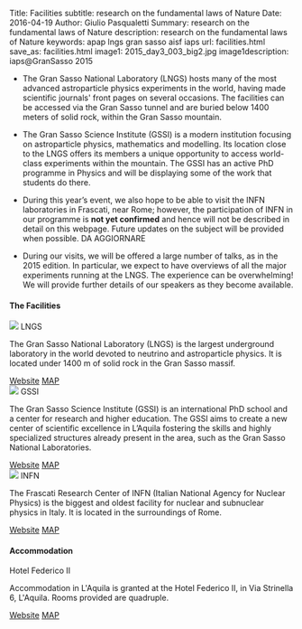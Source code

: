 Title: Facilities
subtitle: research on the fundamental laws of Nature
Date: 2016-04-19
Author: Giulio Pasqualetti
Summary: research on the fundamental laws of Nature
description: research on the fundamental laws of Nature
keywords: apap lngs gran sasso aisf iaps
url: facilities.html
save_as: facilities.html
image1: 2015_day3_003_big2.jpg
image1description: iaps@GranSasso 2015


<!-- <div class="section"> -->
<!--   <div class="row"> -->
<!--     <div class="col s12"> -->
<!--       <\!-- <h3>Guest speakers</h3> -\-> -->
<!--       <p class="align-left"> -->
<!--
* During the event, we will visit the ENEA laboratories in Frascati, where we will visit the Laser ABC experiment, which explores the conditions required for inertial confinement fusion and other extreme states of matter. We hope to be able to visit the Frascati Tokamak Upgrade magnetic confinement fusion facility as well, just a few steps away.
-->

* The Gran Sasso National Laboratory (LNGS) hosts many of the most advanced astroparticle physics experiments in the world, having made scientific journals' front pages on several occasions. The facilities can be accessed via the Gran Sasso tunnel and are buried below 1400 meters of solid rock, within the Gran Sasso mountain.


* The Gran Sasso Science Institute (GSSI) is a modern institution focusing on astroparticle physics, mathematics and modelling. Its location close to the LNGS offers its members a unique opportunity to access world-class experiments within the mountain. The GSSI has an active PhD programme in Physics and will be displaying some of the work that students do there.

* During this year’s event, we also hope to be able to visit the INFN laboratories in Frascati, near Rome; however, the participation of INFN in our programme is <b>not yet confirmed</b> and hence will not be described in detail on this webpage. Future updates on the subject will be provided when possible. DA AGGIORNARE

* During our visits, we will be offered a large number of talks, as in the 2015 edition. In particular, we expect to have overviews of all the major experiments running at the LNGS. The experience can be overwhelming! We will provide further details of our speakers as they become available.<!-- </p> -->
  <!--   </div> -->
  <!-- </div> -->


<div class="section">

  <h4>The Facilities</h4>

  <div class="row">
    <div class="col s12">
      <div class="col s12 m7">
	<div class="card">
	  <div class="card-image">
            <img src="{filename}/images/2015_day3_001_2.jpg">
            <span class="card-title">LNGS</span>
	  </div>
	  <div class="card-content">
            <p>The Gran Sasso National Laboratory (LNGS) is the largest underground laboratory in the world devoted to neutrino and astroparticle physics.
	      It is located under 1400 m of solid rock in the Gran Sasso massif. </p>
	  </div>
	  <div class="card-action">
            <a class="indigo-text" href="https://www.lngs.infn.it/en">Website</a>
	    <a class="indigo-text" href="https://goo.gl/maps/YJG4YTQ88F12">MAP</a>
	  </div>
	</div>
      </div>
    </div>
  </div>
  <div class="row">
    <div class="col s12">
      <div class="col s12 m7">
	<div class="card">
	  <div class="card-image">
            <img src="{filename}/images/2015_day4_006_2.jpg">
            <span class="card-title">GSSI</span>
	  </div>
	  <div class="card-content">
	    <p>The Gran Sasso Science Institute (GSSI) is an international PhD school and a center for research and higher education. The GSSI aims to create a new center of scientific excellence in L’Aquila fostering the skills and highly specialized structures already present in the area, such as the Gran Sasso National Laboratories.</p>
	  </div>
	  <div class="card-action">
            <a class="indigo-text" href="http://www.gssi.infn.it/">Website</a>
	    <a class="indigo-text" href="https://www.google.com/maps/place/GSSI/@42.3445645,13.3943675,17z/data=!3m1!4b1!4m2!3m1!1s0x132fd2572a27c577:0x40ec1aa355f4d1f3?hl=en">MAP</a>
	  </div>
	</div>
      </div>
    </div>
  </div>
  <div class="row">
    <div class="col s12">
      <div class="col s12 m7">
	<div class="card">
	  <div class="card-image">
            <img src="{filename}/images/DAFNE.jpg">
            <span class="card-title">INFN</span>
	  </div>
	  <div class="card-content">
            <p>The Frascati Research Center of INFN (Italian National Agency for Nuclear Physics) is the biggest and oldest facility for nuclear and subnuclear physics in Italy. It is located in the surroundings of Rome. </p>
	  </div>
	  <div class="card-action">
            <a class="indigo-text" href="http://w3.lnf.infn.it/?lang=en">Website</a>
	    <a class="indigo-text" href="https://www.openstreetmap.org/way/312148749#map=16/41.8170/12.6741">MAP</a>
	  </div>
	</div>
      </div>
    </div>
  </div>
</div>

<div>
  <h4>Accommodation</h4>
    <div class="row">
    <div class="col s12">
      <div class="col s12 m7">
  	<div class="card">
  	  <div class="card-image">
            <!-- <img src="{filename}/images/"> -->
            <span class="card-title">Hotel Federico II</span>
  	  </div>
  	  <div class="card-content">
            <p>Accommodation in L'Aquila is granted at the Hotel Federico II, in Via Strinella 6, L'Aquila. Rooms provided are quadruple.</p>
  	  </div>
  	  <div class="card-action">
            <a class="indigo-text" href="http://www.hotelfedericosecondo.it/en">Website</a>
  	    <a class="indigo-text" href="https://www.openstreetmap.org/way/124813349#map=16/42.3459/13.4045">MAP</a>
  	  </div>
  	</div>
      </div>
    </div>
  </div>
</div>

  <!-- <h4>Opening Ceremony</h4> -->
  <!-- <div class="row"> -->
  <!--   <div class="col s12 m7"> -->
  <!-- 	<table> -->
  <!-- 	  <tbody> -->
  <!-- 	    <tr> -->
  <!-- 	      <td> 16:00 </td> -->
  <!-- 	      <td> Welcome </td> -->
  <!-- 	      <td> Marco Morrone, President of the AISF Local Committee </td> -->
  <!-- 	    </tr> -->
  <!-- 	    <tr> -->
  <!-- 	      <td> 16:15 </td> -->
  <!-- 	      <td> AISF Presentation </td> -->
  <!-- 	      <td> Francesco Sciortino, AISF Event Coordinator </td> -->
  <!-- 	    </tr> -->
  <!-- 	    <tr> -->
  <!-- 	      <td> 16:30 </td> -->
  <!-- 	      <td> IAPS Presentation </td> -->

  <!-- 	</table> -->
  <!--   </div> -->
  <!-- </div> -->


<!-- <div class="section"> -->
<!--   <div class="row"> -->
<!--     <div class="col s12"> -->
<!--       <h4>Thursday: LIGHTalks</h4> -->
<!--       <p class="align-left"> The Opening Ceremony is open to the public. It will offer a short presentation of the event, of AISF and of IAPS and the LIGHTalks: Career in Photonics which consists of an set of live presenters from the scientific, entrepreneurial and industry communities speaking about different aspects of photonics.</p><p>We are proud to have a fantastic line-up of speakers, who will certainly entertain and inspire the audience to see new aspects of light technologies; short descriptions of their activities and interests can be found here:</p> -->
<!--       <ul class="collapsible popout" data-collapsible="accordion"> -->
<!-- 	<li> -->
<!-- 	  <div class="collapsible-header">Jose M. González Castro</div> -->
<!-- 	  <div class="collapsible-body"><h5 style="padding:30px">PhD student at VIRGO and optical design expert</h5> -->
<!-- 	    <p><img  class="responsive-img" alt="Jose M. González Castro" src="{filename}/images/jmgonzalez.jpg"></p> -->
<!-- 	    <p>Jose M. González Castro is currently doing his PhD within the VIRGO group at Pisa trying to find unexpected sources of stray light for the gravitational wave detector located in Cascina. He got My Msc in Physics at Universitat Politècnica de Catalunya, where his thesis topic was on Numerical Methods for hemodialysis. After he got his master degree, he started working into the world of optical design for cinematographic lenses in a small company based in Barcelona area until he moved to Pisa to start his PhD.</p> -->
<!--     	    <p><a class="purple-text text-darken-2" href="http://www.grawiton-gw.eu/index.php/grawiton-early-stage-researchers">MORE INFORMATION</a></p> -->
<!-- 	  </div> -->
<!-- 	</li> -->
<!-- 	<li> -->
<!-- 	  <div class="collapsible-header">Maria Luisa Chiofalo</div> -->
<!-- 	  <div class="collapsible-body"><h5 style="padding:30px">Town Councilor and Associate Professor of Condensed Matter</h5> -->
<!-- 	    <p><img class="responsive-img" alt="Maria Luisa Chiofalo" src="{filename}/images/chiofalo.jpg"></p> -->
<!-- 	    <p>Maria Luisa Chiofalo graduated in physics at the University of Pisa in 1992 and she is Associate Professor of Condensed Matter in the same university since 2007. Her main research topics are: high-temperature superconductivity; quantum degenerate Fermi and Bose atomic gases with tunable interactions and density and spin effects, also in reduced dimensions; application of the physics of quantum degenerate gases to fundamental physics and to technological devices.</br> -->
<!-- 	    She conceived and participated to several popular science activities and festival, including national TV and radio programs. <br/> -->
<!-- 	    She is also co-founder of the MAMI- Pisa, Italian expression of the UNICEF World Alliance for Breastfeeding Actions and Member of the Italian Association of Women and Science and of the network Women for Intelligent and Smart TERritories.</br> -->
<!-- 	      Maria Luisa Chiofalo has a long experience in institutional, political and administration activities. Since May 2008 she has been asked by the Pisa mayor Marco Filippeschi as councilor with competences on educational policies, promotion of digital technologies for education, gender policies, citizenship values and culture of legality. This appointment has been renovated in 2013, adding the competences on scientific education and initiatives to contrast corruption in the Public Administration.</p> -->
<!-- 	    <p><a class="purple-text text-darken-2" href="{filename}/files/CV_Chiofalo.pdf">MORE INFORMATION</a></p> -->
<!-- 	  </div> -->
<!-- 	</li> -->
<!-- 	<li> -->
<!-- 	  <div class="collapsible-header">Serena Gianfaldoni</div> -->
<!-- 	  <div class="collapsible-body"><h5 style="padding:30px">Member of the MD Division of Dermatology, Department of Critical and Experimental Medicine, University of Pisa</h5> -->
<!-- 	    <p>Soon more information, sorry!</p> -->
<!-- 	  </div> -->
<!-- 	</li> -->
<!-- 	<li> -->
<!-- 	  <div class="collapsible-header">Massimo Inguscio</div> -->
<!-- 	  <div class="collapsible-body"><h5 style="padding:30px">President of the Italian National Institute for Metrological Research (INRIM) </h5> -->
<!-- 	    <p><img alt="Massimo Inguscio" class="responsive-img" width="650" src="{filename}/images/inguscio2.jpg"></p> -->
<!-- 	    <p>Massimo Inguscio graduated in physics from the University of Pisa in 1972 and received his PhD from the Scuola Normale Superiore of Pisa in 1976. </br> -->
<!-- 	A full Professor of Optics, Atomic Physics and Structure of Matter at the University of Naples (from 1986) and at the University of Florence (from 1991), he is co-founder of LENS, the European Laboratory for Nonlinear Spectroscopy, which he led as Director for 6 years (1998-2004).  He was also Director of the Department for Material and Devices (2009-2012) and of the Department for Sciences and Technologies of Matter (2012-2014) of the CNR, the Italian National Research Council.</br> -->
<!-- 	  In 2014 Massimo Inguscio has been appointed President of the Italian National Institute for Metrological Research (INRIM). He is Fellow of the Accademia dei Lincei, the American Physical Society and the European Optical Society.  For the European Research Council (ERC) he was Chairman (2007-2010) and Member (2012 and 2014) of the Scientific Panel PE2 “Fundamental Constituents of Matter”. He received prizes, such as the Humboldt Research Award by the Humboldt Foundation (2004), the Grand Prix of the French Academy of Sciences (2005) and the “Herbert Walther” Award (2014) of the Deutsche Physikalische Gesellschaft and of the Optical Society.</p> -->
<!--   	    <p><a class="purple-text text-darken-2" href="https://sites.google.com/a/lens.unifi.it/inguscio/home">MORE INFORMATION</a></p> -->
<!-- 	  </div> -->
<!-- 	</li> -->
<!-- 	<li> -->
<!-- 	  <div class="collapsible-header">Andrea Macchi</div> -->
<!-- 	  <div class="collapsible-body"><h5 style="padding:30px">Research Scientist in Plasma Physics</h5> -->
<!-- 	    <p><img  class="responsive-img" alt="Andrea Macchi" width="650" src="{filename}/images/macchi.jpg"></p> -->
<!-- 	    <p>Andrea Macchi received a M.Sc. degree (Laurea) in Physics from the University of Pisa in 1995 with honors (110/110 cum laude) and a Ph.D. degree in Physics from the Scuola Normale Superiore of Pisa in 1999 with honors (70/70 cum laude).</br> -->
<!-- 	      Andrea Macchi has been active in laser-matter interaction at very high intensities, beginning as an experimentalist (mostly working on X-ray emission from laser-produced plasmas) and later focusing on theory and simulation, still in close contact with experimental work. He has given contributions on topics such as collisionless absorption, surface wave excitation, ion acceleration, nonlinear coherent structures. </br> -->
<!-- 	      A.M. is a staff research scientist with CNR/INO since 2010. Previously he was with CNR/INFM (2003-2009). He held a postdoctoral position at the Darmstadt University of Technology (1998-2000) and an International Fellowship at the Queen's University of Belfast (2008). He participated to many collaborative European and Italian projects, also as principal investigator or local coordinator since 2005.</br> -->
<!-- 	      A.M. is the author or coauthor of about 70 publications on peer reviewed journals (with a H-index of 24 to date) including a Review of Modern Physics and 11 Physical Review Letters, the single author of a textbook on Laser-Plasma Interactions (Springer, 2013) and the first author of a textbook with 100 problems of Classical Electromagnetism (in Italian). He presented tens of seminars and talks (both invited and contributed) to international conferences and schools. He has been serving as a referee for about 30 international journals (with recognition as outstanding referee for the American Physical Society in 2015) and for 6 funding and evaluation agencies of different countries.</br> -->
<!-- 	      A.M. collaborates since 2002 to teaching activities at the Physics Department of the University of Pisa for the undergraduate (B.Sc.), postgraduate (M.Sc.) and doctorate (Ph.D.) programs. He gives lecture courses of Plasma Physics since 2009 and is Lecturer of Classical Electrodynamics since 2012. He has been the supervisor of 2 Ph.D., 11 postgraduate (M.Sc.) and 17 undergraduate (B.Sc.) students to date, with 3 more Ph.D. (co-)supervisions running.</p> -->
<!--   	    <p><a class="purple-text text-darken-2" href="http://www.df.unipi.it/~macchi/">MORE INFORMATION</a></p> -->
<!-- 	  </div> -->
<!-- 	</li> -->
<!-- 	<li> -->
<!-- 	  <div class="collapsible-header">Oliver Morsch</div> -->
<!-- 	  <div class="collapsible-body"><h5 style="padding:30px">Professor of Quantum Computing</h5> -->
<!-- 	    <p><img  class="responsive-img" alt="Oliver Morsch" width="650" src="{filename}/images/morsch1.jpg"></p> -->
<!-- 	    <p>Oliver Morsch studied physics at Oxford University, where he received his B.A. in 1995 and completed his D.Phil. thesis in 1999. He then moved to Pisa, Italy, first as a Marie Curie Fellow and subsequently as Senior Researcher at the CNR (National Research Council). His research interests include Bose Einstein condensates, optical lattices and Rydberg atoms.</p> -->
<!--     	<p><a class="purple-text text-darken-2" href="https://www.df.unipi.it/gruppi/arimondo/morsch.html">MORE INFORMATION</a></p> -->
<!-- 	  </div> -->
<!-- 	</li> -->
<!--       </ul> -->
<!--     </div> -->
<!--   </div> -->
<!-- </div> -->

<!-- <div class="section"> -->
<!--   <div class="row"> -->
<!--     <div class="col s12"> -->
<!--       <h4>Saturday: unipi Physics Department and VIRGO</h4> -->
<!--       <p>After the visit of the Physics Department of the University of Pisa there will be a talk from Prof. Di Lieto focusing on the research done in the department; at VIRGO Prof. Cella will introduce the interferometer and the experiments for the detection of gravitational waves.</p> -->
<!--       <ul class="collapsible" data-collapsible="accordion"> -->
<!-- 	<li> -->
<!-- 	  <div class="collapsible-header">Alberto Di Lieto</div> -->
<!-- 	  <div class="collapsible-body"><h5 style="padding:30px">Associate Professor of Applied Physics</h5> -->
<!-- 	    <p><img  class="responsive-img" alt="Alberto Di Lieto" width="650" src="{filename}/images/dilieto.jpg"></p> -->
<!-- 	    <p>Alberto Di Lieto is an Associate Professor at the Department of Physics in Pisa. He taught various courses at the University of Pisa, Siena and the „Scuola Normale Superiore“; he is currently teaching the lab course „Digital	Technologies“.</br> -->
<!-- 	      His principal researching interests comprehends: Molecular and Laser Spectroscopy; High resolution in the Infrared, far Infrared and millimeter’s wave; Development of laser tunable sources and high sensible acoustic detectors; Development of new solid state laser sources; Rare Earth elements ions’ spectroscopy in crystalline matrices; Development of specific optic instrumentation for the project of research of Gravitational Waves at VIRGO; Didactic of Physics; Applied Physics (new instrumentation).</p> -->
<!--     	    <p><a class="purple-text text-darken-2" href="http://www.df.unipi.it/~dilieto/">MORE INFORMATION</a></p> -->
<!-- 	  </div> -->
<!-- 	</li> -->
<!-- 	<li> -->
<!-- 	  <div class="collapsible-header">Giancarlo Cella</div> -->
<!-- 	  <div class="collapsible-body"><h5 style="padding:30px">Researcher for the VIRGO collaboration</h5> -->
<!-- 	    <p><img  class="responsive-img" alt="Giancarlo Cella" src="{filename}/images/cella.jpg"></p> -->
<!-- 	    <p>Giancarlo Cella is a physicist, researcher at the INFN sez. Pisa. He started his career working on perturbative QCD and lattice gauge theory. He is currently involved in the VIRGO collaboration, an experiment aiming to the direct observation of gravitational waves. He is interested mainly in phenomenology and detection of stochastic background of gravitational waves, gravitational wave data analysis and advanced detectors.</p> -->
<!-- 	    <p><a class="purple-text text-darken-2" href="http://www.df.unipi.it/~cella/">MORE INFORMATION</a></p> -->
<!-- 	  </div> -->
<!-- 	</li> -->
<!--       </ul> -->
<!--     </div> -->
<!--   </div> -->
<!-- </div> -->


<!-- <div class="row"> -->
<!--   <div class="col s12 m6"> -->
<!--     <div class="card"> -->
<!--       <div class="card-content grey-text text-darken-4"> -->
<!--         <span class="card-title grey-text text-darken-4">Card Title</span> -->
<!-- 	<div class="col s12 m4"> -->
<!-- 	  <img style="width:100%" alt="Giancarlo Cella" src="{filename}/images/cella.jpg"> -->
<!-- 	</div> -->
<!-- 	<div class="col s12 m8"> -->
<!--         <p>I am a very simple card. I am good at containing small bits of information. -->
<!--           I am convenient because I require little markup to use effectively.</p> -->
<!-- 	</div> -->
<!--       <div class="card-action"> -->
<!--         <a href="#">This is a link</a> -->
<!--         <a href="#">This is a link</a> -->
<!--       </div> -->
<!--       </div> -->
<!--     </div> -->
<!--   </div> -->
<!-- </div> -->

<!-- <div class="row"> -->
<!--   <div id="cella" class="card medium col s12 m6"> -->
<!--     <div class="card-image waves-effect waves-block waves-light"> -->
<!--       <img class="activator" id="fotocella" alt="Giancarlo Cella" src="{filename}/images/cella.jpg"> -->
<!--       </div> -->
<!--       <div class="card-content"> -->
<!--         <span class="card-title activator grey-text text-darken-4">Giancarlo Cella <i class="mdi-navigation-more-vert right"></i></span> -->
<!-- 	<p>Researcher for the VIRGO collaboration</p> -->
<!--       </div> -->
<!--       <div class="card-reveal"> -->
<!--         <span class="card-title grey-text text-darken-4">Giancarlo Cella <i class="mdi-navigation-close right"></i></span> -->
<!-- 	<p>Giancarlo Cella is a physicist, researcher at the INFN -->
<!-- sez. Pisa. He started his career working on perturbative QCD and -->
<!-- lattice gauge theory. He is currently involved in the VIRGO -->
<!-- collaboration, an experiment aiming to the direct observation of -->
<!-- gravitational waves. He is interested mainly in phenomenology and -->
<!-- detection of stochastic background of gravitational waves, -->
<!-- gravitational wave data analysis and advanced detectors.</p> -->
<!-- 	<p><a href="http://www.df.unipi.it/~cella/">more information</a></p> -->
<!--       </div> -->
<!--   </div> -->
<!--     <div id="inguscio" class="card medium col s12 m6"> -->
<!--       <div class="card-image waves-effect waves-block waves-light"> -->
<!--         <img class="activator" alt="Massimo Inguscio" src="{filename}/images/inguscio2.jpg"> -->
<!--       </div> -->
<!--       <div class="card-content"> -->
<!--         <span class="card-title activator grey-text text-darken-4">Massimo Inguscio <i class="mdi-navigation-more-vert right"></i></span> -->
<!--   	<p>President of the Italian National Institute for Metrological Research (INRIM)</p> -->
<!--       </div> -->
<!--       <div class="card-reveal"> -->
<!--         <span class="card-title grey-text text-darken-4">Massimo Inguscio <i class="mdi-navigation-close right"></i></span> -->
<!-- 	<p>Massimo Inguscio graduated in physics from the University -->
<!-- 	  of Pisa in 1972 and received his PhD from the Scuola Normale -->
<!-- 	  Superiore of Pisa in 1976. </p> -->
<!-- 	<p>A full Professor of Optics, Atomic Physics and Structure of -->
<!-- Matter at the University of Naples (from 1986) and at the University -->
<!-- of Florence (from 1991), he is co-founder of LENS, the European -->
<!-- Laboratory for Nonlinear Spectroscopy, which he led as Director for 6 -->
<!-- years (1998-2004).  He was also Director of the Department for -->
<!-- Material and Devices (2009-2012) and of the Department for Sciences -->
<!-- and Technologies of Matter (2012-2014) of the CNR, the Italian -->
<!-- National Research Council.</p> -->
<!-- 	  <p>In 2014 Massimo Inguscio has been appointed President of -->
<!-- the Italian National Institute for Metrological Research (INRIM). He -->
<!-- is Fellow of the Accademia dei Lincei, the American Physical Society -->
<!-- and the European Optical Society.  For the European Research Council -->
<!-- (ERC) he was Chairman (2007-2010) and Member (2012 and 2014) of the -->
<!-- Scientific Panel PE2 “Fundamental Constituents of Matter”. He received -->
<!-- prizes, such as the Humboldt Research Award by the Humboldt Foundation -->
<!-- (2004), the Grand Prix of the French Academy of Sciences (2005) and -->
<!-- the “Herbert Walther” Award (2014) of the Deutsche Physikalische -->
<!-- Gesellschaft and of the Optical Society.</p> -->
<!--   	<p><a href="https://sites.google.com/a/lens.unifi.it/inguscio/home">more information</a></p> -->
<!--       </div> -->
<!--     </div> -->
<!--   </div> -->

<!--   <div class="row"> -->
<!--     <div id="dilieto" class="card medium col s12 m6"> -->
<!--       <div class="card-image waves-effect waves-block waves-light"> -->
<!--         <img class="activator" id="fotodilieto" alt="Alberto Di Lieto" src="{filename}/images/dilieto2.png"> -->
<!--       </div> -->
<!--       <div class="card-content"> -->
<!--         <span class="card-title activator grey-text text-darken-4">Alberto Di Lieto <i class="mdi-navigation-more-vert right"></i></span> -->
<!--         <p>Associate Professor of Applied Physics</p> -->
<!--       </div> -->
<!--       <div class="card-reveal"> -->
<!--         <span class="card-title grey-text text-darken-4">Alberto Di Lieto <i class="mdi-navigation-close right"></i></span> -->
<!-- 	<p>Alberto Di Lieto is an Associate Professor at the -->
<!-- 	Department of Physics in Pisa. He taught various courses at -->
<!-- 	the University of Pisa, Siena and the „Scuola Normale -->
<!-- 	Superiore“; he is currently teaching the lab course „Digital -->
<!-- 	Technologies“.</p> -->
<!-- 	<p>His principal researching interests comprehends: Molecular -->
<!-- 	and Laser Spectroscopy; High resolution in the Infrared, far -->
<!-- 	Infrared and millimeter’s wave; Development of laser tunable -->
<!-- 	sources and high sensible acoustic detectors; Development of -->
<!-- 	new solid state laser sources; Rare Earth elements ions’ -->
<!-- 	spectroscopy in crystalline matrices; Development of specific -->
<!-- 	optic instrumentation for the project of research of -->
<!-- 	Gravitational Waves at VIRGO; Didactic of Physics; Applied -->
<!-- 	Physics (new instrumentation).</p> -->
<!--     	<p><a href="http://www.df.unipi.it/~dilieto/">more information</a></p> -->
<!--       </div> -->
<!--     </div> -->
<!--     <div id="macchi" class="card medium col s12 m6"> -->
<!--       <div class="card-image waves-effect waves-block waves-light"> -->
<!--   	<img class="activator" alt="Andrea Macchi" src="{filename}/images/macchi.jpg"> -->
<!--       </div> -->
<!--       <div class="card-content"> -->
<!--   	<span class="card-title activator grey-text text-darken-4">Andrea Macchi <i class="mdi-navigation-more-vert right"></i></span> -->
<!--   	<p>Research Scientist in Plasma Physics</p> -->
<!--       </div> -->
<!--       <div class="card-reveal"> -->
<!--         <span class="card-title grey-text text-darken-4">Andrea Macchi <i class="mdi-navigation-close right"></i></span> -->
<!-- 	<p>Andrea Macchi received a M.Sc. degree (Laurea) in Physics -->
<!-- 	  from the University of Pisa in 1995 with honors (110/110 cum laude) -->
<!-- 	  and a Ph.D. degree in Physics from the Scuola Normale Superiore of -->
<!-- 	  Pisa in 1999 with honors (70/70 cum laude).</p> -->
<!-- 	<p>Andrea Macchi has been active in laser-matter interaction at very -->
<!-- high intensities, beginning as an experimentalist (mostly working on -->
<!-- 	  X-ray emission from laser-produced plasmas) and later focusing on -->
<!-- 	  theory and simulation, still in close contact with experimental -->
<!-- 	  work. He has given contributions on topics such as collisionless -->
<!-- 	  absorption, surface wave excitation, ion acceleration, nonlinear -->
<!-- 	  coherent structures. </p> -->
<!-- 	<p>A.M. is a staff research scientist with CNR/INO since -->
<!-- 	  2010. Previously he was with CNR/INFM (2003-2009). He held a -->
<!-- 	  postdoctoral position at the Darmstadt University of Technology -->
<!-- 	  (1998-2000) and an International Fellowship at the Queen's University -->
<!-- 	  of Belfast (2008). He participated to many collaborative European and -->
<!-- 	  Italian projects, also as principal investigator or local coordinator -->
<!-- 	  since 2005.</p> -->
<!-- 	<p> A.M. is the author or coauthor of about 70 publications on -->
<!-- 	  peer reviewed journals (with a H-index of 24 to date) including a -->
<!-- 	  Review of Modern Physics and 11 Physical Review Letters, the single -->
<!-- 	  author of a textbook on Laser-Plasma Interactions (Springer, 2013) and -->
<!-- 	  the first author of a textbook with 100 problems of Classical -->
<!-- 	  Electromagnetism (in Italian). He presented tens of seminars and talks -->
<!-- 	  (both invited and contributed) to international conferences and -->
<!-- 	  schools. He has been serving as a referee for about 30 international -->
<!-- 	  journals (with recognition as outstanding referee for the American -->
<!-- 	  Physical Society in 2015) and for 6 funding and evaluation agencies of -->
<!-- 	  different countries.</p> -->
<!-- 	<p>A.M. collaborates since 2002 to teaching activities at the -->
<!-- 	  Physics Department of the University of Pisa for the undergraduate -->
<!-- 	  (B.Sc.), postgraduate (M.Sc.) and doctorate (Ph.D.)  programs. He -->
<!-- 	  gives lecture courses of Plasma Physics since 2009 and is Lecturer of -->
<!-- 	  Classical Electrodynamics since 2012. He has been the supervisor of 2 -->
<!-- 	  Ph.D., 11 postgraduate (M.Sc.) and 17 undergraduate (B.Sc.) students -->
<!-- 	  to date, with 3 more Ph.D. (co-)supervisions running.</p> -->
<!--   	<p><a href="http://www.df.unipi.it/~macchi/">more information</a></p> -->
<!--       </div> -->
<!--     </div> -->
<!--     <div class="row"> -->
<!--     <div id="morsch" class="card medium col s12 m6"> -->
<!--       <div class="card-image waves-effect waves-block waves-light"> -->
<!--         <img class="activator" alt="Oliver Morsch" src="{filename}/images/morsch1.jpg"> -->
<!--       </div> -->
<!--       <div class="card-content"> -->
<!--         <span class="card-title activator grey-text text-darken-4">Oliver Morsch <i class="mdi-navigation-more-vert right"></i></span> -->
<!--         <p>Professor of Quantum Computing</p> -->
<!--       </div> -->
<!--       <div class="card-reveal"> -->
<!--         <span class="card-title grey-text text-darken-4">Oliver Morsch <i class="mdi-navigation-close right"></i></span> -->
<!-- 	<p>Oliver Morsch studied physics at Oxford University, where he received his B.A. in 1995 and completed his D.Phil. thesis in 1999. He then moved to Pisa, Italy, first as a Marie Curie Fellow and subsequently as Senior Researcher at the CNR (National Research Council). His research interests include Bose Einstein condensates, optical lattices and Rydberg atoms.</p> -->
<!--     	<p><a href="https://www.df.unipi.it/gruppi/arimondo/morsch.html">more information</a></p> -->
<!--       </div> -->
<!--     </div> -->
<!--     <div id="gonzalez" class="card medium col s12 m6"> -->
<!--       <div class="card-image waves-effect waves-block waves-light"> -->
<!--         <img class="activator" alt="Jose M. González Castro" src="{filename}/images/jmgonzalez1.jpg"> -->
<!--       </div> -->
<!--       <div class="card-content"> -->
<!--         <span class="card-title activator grey-text text-darken-4">Jose M. González Castro<i class="mdi-navigation-more-vert right"></i></span> -->
<!--         <p>PhD student at VIRGO and optical design expert</p> -->
<!--       </div> -->
<!--       <div class="card-reveal"> -->
<!--         <span class="card-title grey-text text-darken-4">Jose M. González Castro <i class="mdi-navigation-close right"></i></span> -->
<!-- 	<p>Jose M. González Castro is currently doing his PhD within the VIRGO group at Pisa trying to find -->
<!-- 	  unexpected sources of stray light for the gravitational wave detector -->
<!-- 	  located in Cascina. -->
<!-- 	  He got My Msc in Physics at Universitat Politècnica de Catalunya, where his -->
<!-- 	  thesis topic was on Numerical Methods for hemodialysis. After he got his -->
<!-- 	  master degree, he started working into the world of optical design for -->
<!-- 	  cinematographic lenses in a small company based in Barcelona area until he -->
<!-- 	  moved to Pisa to start his PhD. -->
<!--     	<p><a href="http://www.grawiton-gw.eu/index.php/grawiton-early-stage-researchers">more information</a></p> -->
<!--       </div> -->
<!--     </div> -->

<!-- </div> -->
<!-- </div> -->
<!-- <\!-- <\\!-- <div class="section">  -\\-> -\-> -->
<!-- <\!-- <\\!--   <div class="row"> -\\-> -\-> -->
<!-- <\!-- <\\!--     <div class="col s12"> -\\-> -\-> -->
<!-- <\!-- <\\!--       <h4>Sessione studenti</h4> -\\-> -\-> -->
<!-- <\!-- <\\!--       <p class="left-align">Ci saranno delle sessioni dedicate all'esposizione del -\\-> -\-> -->
<!-- <\!-- <\\!-- 	lavoro degli studenti. Chi fosse interessato può presentare un -\\-> -\-> -->
<!-- <\!-- <\\!-- 	abstract in fase di registrazione. Dopo la fase di selezione -\\-> -\-> -->
<!-- <\!-- <\\!-- 	gli interventi scelti verranno raggruppati qui -\\-> -\-> -->
<!-- <\!-- <\\!-- 	sotto.</p><br><br><br> -\\-> -\-> -->
<!-- <\!-- <\\!--     </div> -\\-> -\-> -->
<!-- <\!-- <\\!--   </div> -\\-> -\-> -->
<!-- <\!-- <\\!-- </div> -\\-> -\-> -->


<!--   $(document).ready(function(){ -->
<!--     $('.collapsible').collapsible({ -->
<!--       accordion : false // A setting that changes the collapsible behavior to expandable instead of the default accordion style -->
<!--     }); -->
<!--   }); -->
